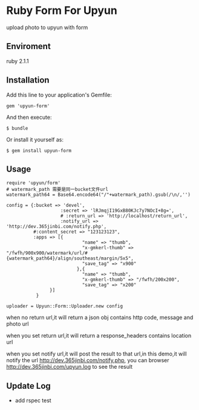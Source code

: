 # Ruby Form For Upyun

upload photo to upyun with form

## Enviroment
ruby 2.1.1

## Installation

Add this line to your application's Gemfile:

    gem 'upyun-form'

And then execute:

    $ bundle

Or install it yourself as:

    $ gem install upyun-form

## Usage

```
require 'upyun/form'
# watermark_path 需要是同一bucket文件url
watermark_path64 = Base64.encode64("/"+watermark_path).gsub(/\n/,'')

config = {:bucket => 'devel',
					:secret => 'lRJmqjI19GxB80KJc7y7NOcI+8g=',
					# :return_url => 'http://localhost/return_url',
					:notify_url => 'http://dev.365jinbi.com/notify.php',
          #:content_secret => "123123123",
          :apps => [{
                            "name" => "thumb",
                            "x-gmkerl-thumb" => "/fwfh/900x900/watermark/url/#{watermark_path64}/align/southeast/margin/5x5",
                            "save_tag" => "x900"
                          },{
                            "name" => "thumb",
                            "x-gmkerl-thumb" => "/fwfh/200x200",
                            "save_tag" => "x200"
                }]
           }

uploader = Upyun::Form::Uploader.new config

```

when no return url,it will return a json obj contains  http code, message and photo url 

when you set return url,it will return a response_headers contains location url

when you set notify url,it will post the result to that url,in this demo,it will notify the url http://dev.365jinbi.com/notify.php, you can browser http://dev.365jinbi.com/upyun.log to see the result


## Update Log
* add rspec test
